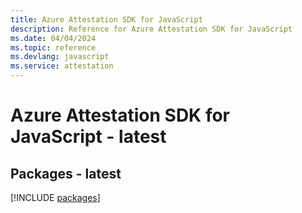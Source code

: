 ```yaml
---
title: Azure Attestation SDK for JavaScript
description: Reference for Azure Attestation SDK for JavaScript
ms.date: 04/04/2024
ms.topic: reference
ms.devlang: javascript
ms.service: attestation
---
```

# Azure Attestation SDK for JavaScript - latest
## Packages - latest
[!INCLUDE [packages](attestation-index.md)]